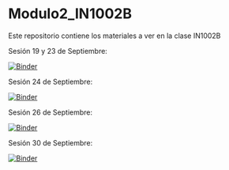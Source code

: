 # Modulo2_IN1002B
Este repositorio contiene los materiales a ver en la clase IN1002B

Sesión 19 y 23 de Septiembre:

[![Binder](https://mybinder.org/badge_logo.svg)](https://mybinder.org/v2/gh/BriciaGalindoM/Modulo2_IN1002B/HEAD?labpath=M2Exploracion_y_preparacion.ipynb)

Sesión 24 de Septiembre:

[![Binder](https://mybinder.org/badge_logo.svg)](https://mybinder.org/v2/gh/BriciaGalindoM/Modulo2_IN1002B/HEAD?labpath=M2Deteccion_y_correccion.ipynb)

Sesión 26 de Septiembre:

[![Binder](https://mybinder.org/badge_logo.svg)](https://mybinder.org/v2/gh/BriciaGalindoM/Modulo2_IN1002B/HEAD?labpath=M2Visualizaci%C3%B3n_1.ipynb)

Sesión 30 de Septiembre: 

[![Binder](https://mybinder.org/badge_logo.svg)](https://mybinder.org/v2/gh/BriciaGalindoM/Modulo2_IN1002B/HEAD?labpath=M2Visualizaci%C3%B3n_2.ipynb)
